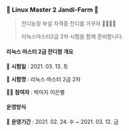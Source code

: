 ### :penguin: ​Linux Master 2 Jandi-Farm :penguin:

> 잔디농장 부설 자격증 잔디를 가꾸자 :green_apple::green_heart::evergreen_tree::school:
>
> 리눅스마스터2급 2차 시험을 함께 준비합니다.



#### 리눅스 마스터 2급 잔디팜 개요

:date: **시험일** : 2021. 03. 13. 토

:memo: **시험명** : 리눅스 마스터 2급 2차

:woman_student: **참여자** : 박미지 이은별



#### 운영방식

:date: **운영기간** : 2021. 02. 24. 수 ~ 2021. 03. 12. 금 







